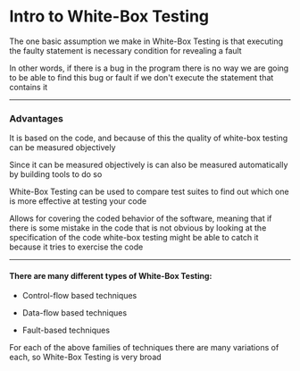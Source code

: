 # Intro to White-Box Testing

The one basic assumption we make in White-Box Testing is that executing the faulty statement is necessary condition for revealing a fault

In other words, if there is a bug in the program there is no way we are going to be able to find this bug or fault if we don't execute the statement that contains it

***

### Advantages

It is based on the code, and because of this the quality of white-box testing can be measured objectively

Since it can be measured objectively is can also be measured automatically by building tools to do so

White-Box Testing can be used to compare test suites to find out which one is more effective at testing your code

Allows for covering the coded behavior of the software, meaning that if there is some mistake in the code that is not obvious by looking at the specification of the code white-box testing might be able to catch it because it tries to exercise the code

***

#### There are many different types of White-Box Testing:

- Control-flow based techniques

- Data-flow based techniques

- Fault-based techniques

For each of the above families of techniques there are many variations of each, so White-Box Testing is very broad

